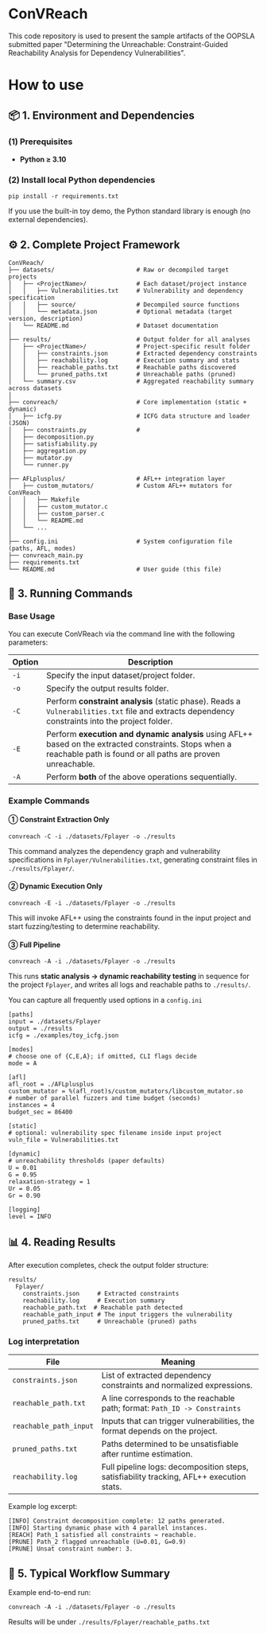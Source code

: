 # ConVReach
This code repository is used to present the sample artifacts of the OOPSLA submitted paper "Determining the Unreachable: Constraint-Guided Reachability Analysis for Dependency Vulnerabilities".

# How to use

## 📦 1. Environment and Dependencies

### (1) Prerequisites

- **Python ≥ 3.10**

### (2) Install local Python dependencies

```
pip install -r requirements.txt
```

If you use the built-in toy demo, the Python standard library is enough (no external dependencies).

## ⚙️ 2. Complete Project Framework

```
ConVReach/
├── datasets/                       # Raw or decompiled target projects
│   ├── <ProjectName>/              # Each dataset/project instance
│   │   ├── Vulnerabilities.txt     # Vulnerability and dependency specification
│   │   ├── source/                 # Decompiled source functions
│   │   └── metadata.json           # Optional metadata (target version, description)
│   └── README.md                   # Dataset documentation
│
├── results/                        # Output folder for all analyses
│   ├── <ProjectName>/              # Project-specific result folder
│   │   ├── constraints.json        # Extracted dependency constraints
│   │   ├── reachability.log        # Execution summary and stats
│   │   ├── reachable_paths.txt     # Reachable paths discovered
│   │   └── pruned_paths.txt        # Unreachable paths (pruned)
│   └── summary.csv                 # Aggregated reachability summary across datasets
│
├── convreach/                      # Core implementation (static + dynamic)
│   ├── icfg.py                     # ICFG data structure and loader (JSON)
│   ├── constraints.py              #
│   ├── decomposition.py            
│   ├── satisfiability.py           
│   ├── aggregation.py              
│   ├── mutator.py                  
│   └── runner.py                   
│
├── AFLplusplus/                    # AFL++ integration layer
│   ├── custom_mutators/            # Custom AFL++ mutators for ConVReach
│   │   ├── Makefile                
│   │   ├── custom_mutator.c    	
│   │   ├── custom_parser.c    		
│   │   └── README.md           	
│   └── ...
│
├── config.ini                      # System configuration file (paths, AFL, modes)
├── convreach_main.py               
├── requirements.txt                
└── README.md                       # User guide (this file)
```



## 🚀 3. Running Commands

### Base Usage

You can execute ConVReach via the command line with the following parameters:

| Option | Description                                                  |
| ------ | ------------------------------------------------------------ |
| `-i`   | Specify the input dataset/project folder.                    |
| `-o`   | Specify the output results folder.                           |
| `-C`   | Perform **constraint analysis** (static phase). Reads a `Vulnerabilities.txt` file and extracts dependency constraints into the project folder. |
| `-E`   | Perform **execution and dynamic analysis** using AFL++ based on the extracted constraints. Stops when a reachable path is found or all paths are proven unreachable. |
| `-A`   | Perform **both** of the above operations sequentially.       |

### Example Commands

#### ① Constraint Extraction Only

```
convreach -C -i ./datasets/Fplayer -o ./results
```

This command analyzes the dependency graph and vulnerability specifications in `Fplayer/Vulnerabilities.txt`, generating constraint files in `./results/Fplayer/`.

#### ② Dynamic Execution Only

```
convreach -E -i ./datasets/Fplayer -o ./results
```

This will invoke AFL++ using the constraints found in the input project and start fuzzing/testing to determine reachability.

#### ③ Full Pipeline

```
convreach -A -i ./datasets/Fplayer -o ./results
```

This runs **static analysis → dynamic reachability testing** in sequence for the project `Fplayer`, and writes all logs and reachable paths to `./results/`.

You can capture all frequently used options in a `config.ini` 

```
[paths]
input = ./datasets/Fplayer
output = ./results
icfg = ./examples/toy_icfg.json

[modes]
# choose one of {C,E,A}; if omitted, CLI flags decide
mode = A

[afl]
afl_root = ./AFLplusplus
custom_mutator = %(afl_root)s/custom_mutators/libcustom_mutator.so
# number of parallel fuzzers and time budget (seconds)
instances = 4
budget_sec = 86400

[static]
# optional: vulnerability spec filename inside input project
vuln_file = Vulnerabilities.txt

[dynamic]
# unreachability thresholds (paper defaults)
U = 0.01
G = 0.95
relaxation-strategy = 1
Ur = 0.05
Gr = 0.90

[logging]
level = INFO
```



## 📊 4. Reading Results

After execution completes, check the output folder structure:

```
results/
  Fplayer/
    constraints.json     # Extracted constraints
    reachability.log     # Execution summary
    reachable_path.txt  # Reachable path detected
    reachable_path_input # The input triggers the vulnerability
    pruned_paths.txt     # Unreachable (pruned) paths
```

### Log interpretation

| File                   | Meaning                                                      |
| ---------------------- | ------------------------------------------------------------ |
| `constraints.json`     | List of extracted dependency constraints and normalized expressions. |
| `reachable_path.txt`   | A line corresponds to the reachable path; format: `Path_ID -> Constraints` |
| `reachable_path_input` | Inputs that can trigger vulnerabilities, the format depends on the project. |
| `pruned_paths.txt`     | Paths determined to be unsatisfiable after runtime estimation. |
| `reachability.log`     | Full pipeline logs: decomposition steps, satisfiability tracking, AFL++ execution stats. |

Example log excerpt:

```
[INFO] Constraint decomposition complete: 12 paths generated.
[INFO] Starting dynamic phase with 4 parallel instances.
[REACH] Path_1 satisfied all constraints → reachable.
[PRUNE] Path_2 flagged unreachable (U=0.01, G=0.9)
[PRUNE] Unsat constraint number: 3.
```

## 🧠 5. Typical Workflow Summary

Example end-to-end run:

```
convreach -A -i ./datasets/Fplayer -o ./results
```

Results will be under `./results/Fplayer/reachable_paths.txt`
